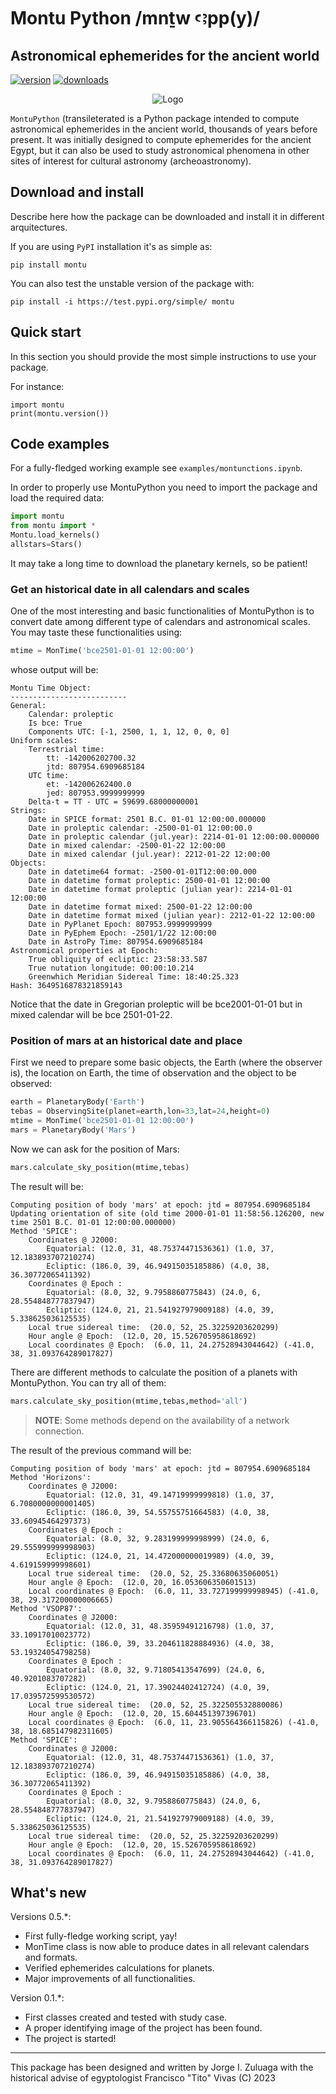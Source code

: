 # Montu Python /mnṯw ꜥꜣpp(y)/
## Astronomical ephemerides for the ancient world

<!-- This are visual tags that you may add to your package at the beginning with useful information on your package --> 
[![version](https://img.shields.io/pypi/v/montu?color=blue)](https://pypi.org/project/montu/)
[![downloads](https://img.shields.io/pypi/dw/montu)](https://pypi.org/project/montu/)

<p align="center"><img src="https://github.com/seap-udea/MontuPython/blob/main/montu/data/montu-python-logo-complete.png?raw=true" alt="Logo""/></p>
<!-- Fuente: https://symbolikon.com/downloads/montu-egyptian-god/-->

`MontuPython` (transileterated is a Python package intended to compute astronomical ephemerides in the ancient world, thousands of years before present.
It was initially designed to compute ephemerides for the ancient Egypt, but it can also be used to study astronomical 
phenomena in other sites of interest for cultural astronomy (archeoastronomy).

## Download and install

Describe here how the package can be downloaded and install it in
different arquitectures.

If you are using `PyPI` installation it's as simple as:

```
pip install montu
```

You can also test the unstable version of the package with:

```
pip install -i https://test.pypi.org/simple/ montu
```

## Quick start

In this section you should provide the most simple instructions to use
your package.

For instance:

```
import montu
print(montu.version())
```

## Code examples

For a fully-fledged working example see `examples/montunctions.ipynb`.

In order to properly use MontuPython you need to import the package and load the required
data:

```python
import montu
from montu import *
Montu.load_kernels()
allstars=Stars()
```

It may take a long time to download the planetary kernels, so be patient! 

### Get an historical date in all calendars and scales

One of the most interesting and basic functionalities of MontuPython is to convert date among 
different type of calendars and astronomical scales.  You may taste these functionalities using:

```python
mtime = MonTime('bce2501-01-01 12:00:00')
```

whose output will be:

```
Montu Time Object:
--------------------------
General:
    Calendar: proleptic
    Is bce: True
    Components UTC: [-1, 2500, 1, 1, 12, 0, 0, 0]
Uniform scales:
    Terrestrial time:
        tt: -142006202700.32
        jtd: 807954.6909685184
    UTC time:
        et: -142006262400.0
        jed: 807953.9999999999
    Delta-t = TT - UTC = 59699.68000000001
Strings:
    Date in SPICE format: 2501 B.C. 01-01 12:00:00.000000
    Date in proleptic calendar: -2500-01-01 12:00:00.0
    Date in proleptic calendar (jul.year): 2214-01-01 12:00:00.000000
    Date in mixed calendar: -2500-01-22 12:00:00
    Date in mixed calendar (jul.year): 2212-01-22 12:00:00
Objects:
    Date in datetime64 format: -2500-01-01T12:00:00.000
    Date in datetime format proleptic: 2500-01-01 12:00:00
    Date in datetime format proleptic (julian year): 2214-01-01 12:00:00
    Date in datetime format mixed: 2500-01-22 12:00:00
    Date in datetime format mixed (julian year): 2212-01-22 12:00:00
    Date in PyPlanet Epoch: 807953.9999999999
    Date in PyEphem Epoch: -2501/1/22 12:00:00
    Date in AstroPy Time: 807954.6909685184
Astronomical properties at Epoch:
    True obliquity of ecliptic: 23:58:33.587
    True nutation longitude: 00:00:10.214
    Greenwhich Meridian Sidereal Time: 18:40:25.323
Hash: 3649516878321859143
```

Notice that the date in Gregorian proleptic will be bce2001-01-01 but in mixed calendar will be bce 2501-01-22.

### Position of mars at an historical date and place

First we need to prepare some basic objects, the Earth (where the observer is), the location on Earth, the time of 
observation and the object to be observed:

```python
earth = PlanetaryBody('Earth')
tebas = ObservingSite(planet=earth,lon=33,lat=24,height=0)
mtime = MonTime('bce2501-01-01 12:00:00')
mars = PlanetaryBody('Mars')
```

Now we can ask for the position of Mars:

```python
mars.calculate_sky_position(mtime,tebas)
```

The result will be:
```
Computing position of body 'mars' at epoch: jtd = 807954.6909685184 
Updating orientation of site (old time 2000-01-01 11:58:56.126200, new time 2501 B.C. 01-01 12:00:00.000000)
Method 'SPICE':
	Coordinates @ J2000: 
		Equatorial: (12.0, 31, 48.75374471536361) (1.0, 37, 12.183893707210274)
		Ecliptic: (186.0, 39, 46.94915035185886) (4.0, 38, 36.30772065411392)
	Coordinates @ Epoch : 
		Equatorial: (8.0, 32, 9.7958860775843) (24.0, 6, 28.554848777837947)
		Ecliptic: (124.0, 21, 21.541927979009188) (4.0, 39, 5.338625036125535)
	Local true sidereal time:  (20.0, 52, 25.32259203620299)
	Hour angle @ Epoch:  (12.0, 20, 15.526705958618692)
	Local coordinates @ Epoch:  (6.0, 11, 24.27528943044642) (-41.0, 38, 31.093764289017827)
```

There are different methods to calculate the position of a planets with MontuPython. You can try all of them:

```python
mars.calculate_sky_position(mtime,tebas,method='all')
```

> **NOTE**: Some methods depend on the availability of a network connection.

The result of the previous command will be:
```
Computing position of body 'mars' at epoch: jtd = 807954.6909685184 
Method 'Horizons':
	Coordinates @ J2000: 
		Equatorial: (12.0, 31, 49.14719999999818) (1.0, 37, 6.7080000000001405)
		Ecliptic: (186.0, 39, 54.55755751664583) (4.0, 38, 33.60945464297373)
	Coordinates @ Epoch : 
		Equatorial: (8.0, 32, 9.283199999998999) (24.0, 6, 29.555999999998903)
		Ecliptic: (124.0, 21, 14.472000000019989) (4.0, 39, 4.619159999998601)
	Local true sidereal time:  (20.0, 52, 25.33680635060051)
	Hour angle @ Epoch:  (12.0, 20, 16.053606350601513)
	Local coordinates @ Epoch:  (6.0, 11, 33.727199999998945) (-41.0, 38, 29.317200000006665)
Method 'VSOP87':
	Coordinates @ J2000: 
		Equatorial: (12.0, 31, 48.35959491216798) (1.0, 37, 33.10917010023772)
		Ecliptic: (186.0, 39, 33.204611828884936) (4.0, 38, 53.19324054798258)
	Coordinates @ Epoch : 
		Equatorial: (8.0, 32, 9.71805413547699) (24.0, 6, 40.9201083707282)
		Ecliptic: (124.0, 21, 17.39024402412724) (4.0, 39, 17.039572599530572)
	Local true sidereal time:  (20.0, 52, 25.322505532880086)
	Hour angle @ Epoch:  (12.0, 20, 15.604451397396701)
	Local coordinates @ Epoch:  (6.0, 11, 23.905564366115826) (-41.0, 38, 18.685147982311605)
Method 'SPICE':
	Coordinates @ J2000: 
		Equatorial: (12.0, 31, 48.75374471536361) (1.0, 37, 12.183893707210274)
		Ecliptic: (186.0, 39, 46.94915035185886) (4.0, 38, 36.30772065411392)
	Coordinates @ Epoch : 
		Equatorial: (8.0, 32, 9.7958860775843) (24.0, 6, 28.554848777837947)
		Ecliptic: (124.0, 21, 21.541927979009188) (4.0, 39, 5.338625036125535)
	Local true sidereal time:  (20.0, 52, 25.32259203620299)
	Hour angle @ Epoch:  (12.0, 20, 15.526705958618692)
	Local coordinates @ Epoch:  (6.0, 11, 24.27528943044642) (-41.0, 38, 31.093764289017827)
```

## What's new

Versions 0.5.*:
- First fully-fledge working script, yay!
- MonTime class is now able to produce dates in all relevant calendars and formats.
- Verified ephemerides calculations for planets.
- Major improvements of all functionalities.

Version 0.1.*:

- First classes created and tested with study case.
- A proper identifying image of the project has been found.
- The project is started!

------------

This package has been designed and written by Jorge I. Zuluaga with the historical advise of egyptologist Francisco "Tito" Vivas (C) 2023